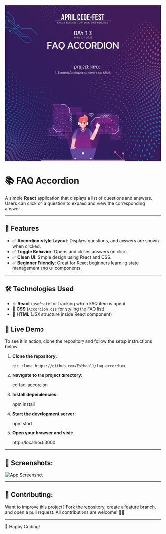  ![App Screenshot](src/assets/aq.jpg)
 
 # 📚 FAQ Accordion

A simple **React** application that displays a list of questions and answers. Users can click on a question to expand and view the corresponding answer.

---

## 📌 Features
- ✅ **Accordion-style Layout**: Displays questions, and answers are shown when clicked.
- ✅ **Toggle Behavior**: Opens and closes answers on click.
- ✅ **Clean UI**: Simple design using React and CSS.
- ✅ **Beginner Friendly**: Great for React beginners learning state management and UI components.

---

## 🛠️ Technologies Used
- ⚛️ **React** (`useState` for tracking which FAQ item is open)
- 🎨 **CSS** (`Accordion.css` for styling the FAQ list)
- 📄 **HTML** (JSX structure inside React component)


## 🚀 Live Demo
To see it in action, clone the repository and follow the setup instructions below.

1. **Clone the repository:**

   ```bash
   git clone https://github.com/Eshhaa11/faq-accordion
   
   
2. **Navigate to the project directory:**

   cd  faq-accordion

3. **Install dependencies:**

   npm install

4. **Start the development server:**

   npm start

5. **Open your browser and visit:**

   http://localhost:3000

---

 ## 🎨 Screenshots:
 ![App Screenshot](src/assets/image.png)

 ---

 ## 🤝 Contributing:
 Want to improve this project? Fork the repository, create a feature branch, and open a pull request. All contributions are welcome! 🚀✨
 
 ---

 🎉 Happy Coding!